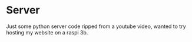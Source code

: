 # Server
Just some python server code ripped from a youtube video, wanted to try hosting my website on a raspi 3b.
